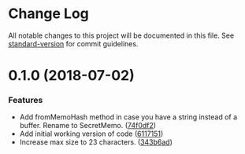 # Change Log

All notable changes to this project will be documented in this file. See [standard-version](https://github.com/conventional-changelog/standard-version) for commit guidelines.

<a name="0.1.0"></a>
# 0.1.0 (2018-07-02)


### Features

* Add fromMemoHash method in case you have a string instead of a buffer. Rename to SecretMemo. ([74f0df2](https://github.com/stellarguard/secret-memo/commit/74f0df2))
* Add initial working version of code ([6117151](https://github.com/stellarguard/secret-memo/commit/6117151))
* Increase max size to 23 characters. ([343b6ad](https://github.com/stellarguard/secret-memo/commit/343b6ad))
